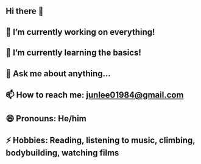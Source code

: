 ## Hi there 👋
## 🔭 I’m currently working on everything!
## 🌱 I’m currently learning the basics!
## 💬 Ask me about anything...
## 📫 How to reach me: [junlee01984@gmail.com](https://www.linkedin.com/in/jun-lee-b86840271)
## 😄 Pronouns: He/him
## ⚡ Hobbies: Reading, listening to music, climbing, bodybuilding, watching films

<!--
**junkeelee03/junkeelee03** is a ✨ _special_ ✨ repository because its `README.md` (this file) appears on your GitHub profile.

-->
